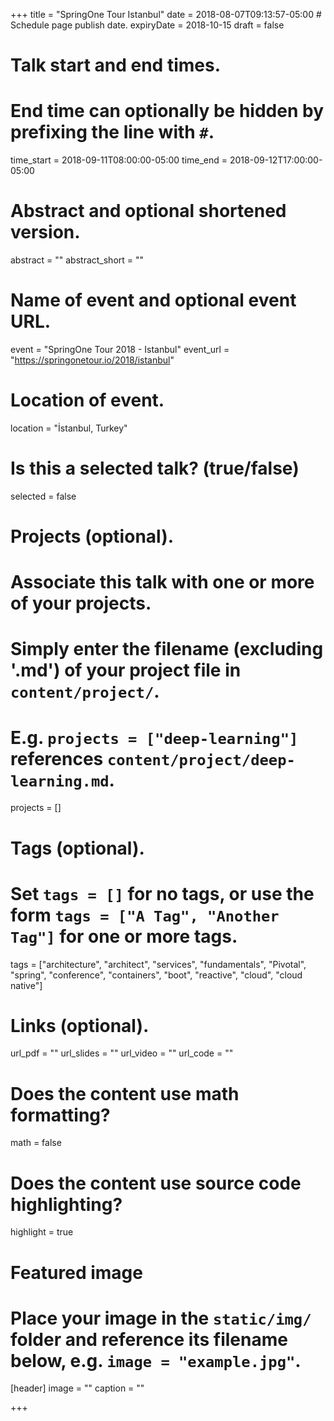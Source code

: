 +++
title = "SpringOne Tour Istanbul"
date = 2018-08-07T09:13:57-05:00  # Schedule page publish date.
expiryDate = 2018-10-15
draft = false

# Talk start and end times.
#   End time can optionally be hidden by prefixing the line with `#`.
time_start = 2018-09-11T08:00:00-05:00
time_end = 2018-09-12T17:00:00-05:00

# Abstract and optional shortened version.
abstract = ""
abstract_short = ""

# Name of event and optional event URL.
event = "SpringOne Tour 2018 - Istanbul"
event_url = "https://springonetour.io/2018/istanbul"

# Location of event.
location = "İstanbul, Turkey"

# Is this a selected talk? (true/false)
selected = false

# Projects (optional).
#   Associate this talk with one or more of your projects.
#   Simply enter the filename (excluding '.md') of your project file in `content/project/`.
#   E.g. `projects = ["deep-learning"]` references `content/project/deep-learning.md`.
projects = []

# Tags (optional).
#   Set `tags = []` for no tags, or use the form `tags = ["A Tag", "Another Tag"]` for one or more tags.
tags = ["architecture", "architect", "services", "fundamentals", "Pivotal", "spring", "conference", "containers", "boot", "reactive", "cloud", "cloud native"]

# Links (optional).
url_pdf = ""
url_slides = ""
url_video = ""
url_code = ""

# Does the content use math formatting?
math = false

# Does the content use source code highlighting?
highlight = true

# Featured image
# Place your image in the `static/img/` folder and reference its filename below, e.g. `image = "example.jpg"`.
[header]
image = ""
caption = ""

+++
